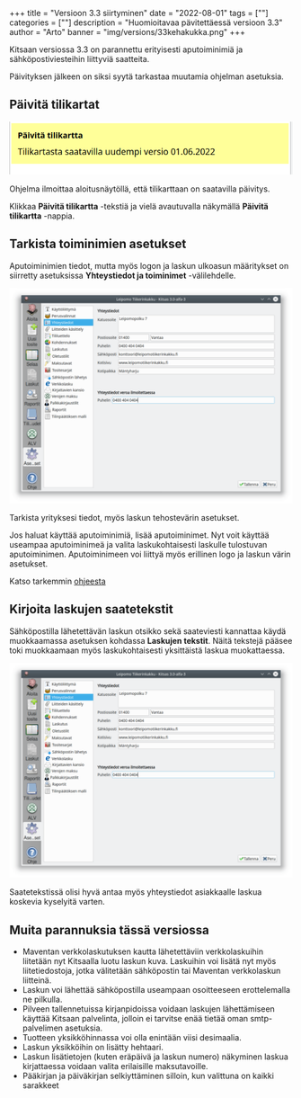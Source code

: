 +++
title = "Versioon 3.3 siirtyminen"
date = "2022-08-01"
tags = [""]
categories = [""]
description = "Huomioitavaa pävitettäessä versioon 3.3"
author = "Arto"
banner = "img/versions/33kehakukka.png"
+++

Kitsaan versiossa 3.3 on parannettu erityisesti aputoiminimiä ja sähköpostiviesteihin liittyviä saatteita.

Päivityksen jälkeen on siksi syytä tarkastaa muutamia ohjelman asetuksia.

## Päivitä tilikartat

<img src="/img/screenshots/paivita.png" class="img-responsive"/>

Ohjelma ilmoittaa aloitusnäytöllä, että tilikarttaan on saatavilla päivitys.

Klikkaa **Päivitä tilikartta** -tekstiä ja vielä avautuvalla näkymällä **Päivitä tilikartta** -nappia.

## Tarkista toiminimien asetukset

Aputoiminimien tiedot, mutta myös logon ja laskun ulkoasun määritykset on siirretty asetuksissa **Yhteystiedot ja toiminimet** -välilehdelle.

<img src="/img/fi/asetukset/yhteystiedot.png" class="img-responsive"/>

Tarkista yrityksesi tiedot, myös laskun tehostevärin asetukset.

Jos haluat käyttää aputoiminimiä, lisää aputoiminimet. Nyt voit käyttää useampaa aputoiminimeä ja valita laskukohtaisesti laskulle tulostuvan aputoiminimen. Aputoiminimeen voi liittyä myös erillinen logo ja laskun värin asetukset.

Katso tarkemmin [ohjeesta](/docs/asetukset/yhteystiedot/)

## Kirjoita laskujen saatetekstit

Sähköpostilla lähetettävän laskun otsikko sekä saateviesti kannattaa käydä muokkaamassa asetuksen kohdassa **Laskujen tekstit**. Näitä tekstejä pääsee toki muokkaamaan myös laskukohtaisesti yksittäistä laskua muokattaessa.

<img src="/img/fi/asetukset/yhteystiedot.png" class="img-responsive"/>

Saatetekstissä olisi hyvä antaa myös yhteystiedot asiakkaalle laskua koskevia kyselyitä varten.

## Muita parannuksia tässä versiossa

- Maventan verkkolaskutuksen kautta lähetettäviin verkkolaskuihin liitetään nyt Kitsaalla luotu laskun kuva. Laskuihin voi lisätä nyt myös liitetiedostoja, jotka välitetään sähköpostin tai Maventan verkkolaskun liitteinä.
- Laskun voi lähettää sähköpostilla useampaan osoitteeseen erottelemalla ne pilkulla.
- Pilveen tallennetuissa kirjanpidoissa voidaan laskujen lähettämiseen käyttää Kitsaan palvelinta, jolloin ei tarvitse enää tietää oman smtp-palvelimen asetuksia.
- Tuotteen yksikköhinnassa voi olla enintään viisi desimaalia.
- Laskun yksikköihin on lisätty hehtaari.
- Laskun lisätietojen (kuten eräpäivä ja laskun numero) näkyminen laskua kirjattaessa voidaan valita erilaisille maksutavoille.
- Pääkirjan ja päiväkirjan selkiyttäminen silloin, kun valittuna on kaikki sarakkeet
